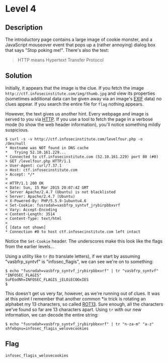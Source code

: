 # Level 4

## Description

The introductory page contains a large image of cookie monster, and a JavaScript mouseover event that pops up a (rather annoying) dialog box that says "Stop poking me!".  There's also the text:

> HTTP means Hypertext Transfer Protocol

## Solution

Initially, it appears that the image is the clue.  If you fetch the image `http://ctf.infosecinstitute.com/img/thumb.jpg` and view its properties (sometimes additional data can be given away via an image's [EXIF](http://en.wikipedia.org/wiki/Exchangeable_image_file_format) data) no clues appear.  If you search the entire file for `flag` nothing appears.

However, the text gives us another hint.  Every webpage and image is served to you via [HTTP](http://en.wikipedia.org/wiki/Hypertext_Transfer_Protocol).  If you use a tool to fetch the page in a verbose mode (to show the web header information), you'll notice something mildly suspicious.

```shell
$ curl -s -v http://ctf.infosecinstitute.com/levelfour.php -o /dev/null
* Hostname was NOT found in DNS cache
*   Trying 52.10.161.229...
* Connected to ctf.infosecinstitute.com (52.10.161.229) port 80 (#0)
> GET /levelfour.php HTTP/1.1
> User-Agent: curl/7.37.1
> Host: ctf.infosecinstitute.com
> Accept: */*
>
< HTTP/1.1 200 OK
< Date: Sun, 15 Mar 2015 20:07:42 GMT
* Server Apache/2.4.7 (Ubuntu) is not blacklisted
< Server: Apache/2.4.7 (Ubuntu)
< X-Powered-By: PHP/5.5.9-1ubuntu4.6
< Set-Cookie: fusrodah=vasbfrp_syntvf_jrybirpbbxvrf
< Vary: Accept-Encoding
< Content-Length: 3514
< Content-Type: text/html
<
{ [data not shown]
* Connection #0 to host ctf.infosecinstitute.com left intact
```

Notice the `Set-Cookie` header.  The underscores make this look like the flags from the earlier levels...

Using a utility like `tr` (to translate letters), if we start by assuming "vasbfrp_syntvf" is "infosec_flagis", we can see we're on to something:

```shell
$ echo "fusrodah=vasbfrp_syntvf_jrybirpbbxvrf" | tr "vasbfrp_syntvf" "INFOSEC_FLAGIS"
SuFEodNh=INFOSEC_FLAGIS_jELOiECOOxIES
$
```

This doesn't get us very far, however, as we're running out of clues.  It was at this point I remember that another common *ix trick is rotating an alphabet my 13 characters, so called [ROT13](http://en.wikipedia.org/wiki/ROT13).  Sure enough, all the characters we've found so far are 13 characters apart.  Using `tr` with our new information, we can decode the entire string:

```shell
$ echo "fusrodah=vasbfrp_syntvf_jrybirpbbxvrf" | tr "n-za-m" "a-z"
shfebqnu=infosec_flagis_welovecookies
```

## Flag

`infosec_flagis_welovecookies`
